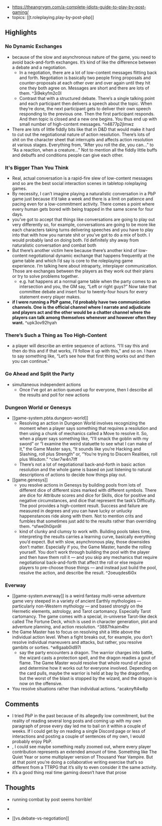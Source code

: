 
- https://theangrygm.com/a-complete-idiots-guide-to-play-by-post-gaming/
- topics: [[t.roleplaying.play-by-post-pbp]]

## Highlights

### No Dynamic Exchanges

- because of the slow and asynchronous nature of the game, you need to avoid back-and-forth exchanges. It’s kind of like the difference between a debate and a negotiation.
  - In a negotiation, there are a lot of low-content messages flitting back and forth. Negotiation is basically two people firing proposals and counter-proposals at each other over and over again until they hit one they both agree on. Messages are short and there are lots of them.  ^3i9ekyfm2c0l
  - Contrast that with a structured debate. There’s a single talking point and each participant then delivers a speech about the topic. When they’re done, the next participant gets to deliver their own speech responding to the previous one. Then the first participant responds. And then topic is closed and a new one begins. You thus end up with small number of high-content messages. ^n4877p2jlmwz
- There are lots of little fiddly bits like that in D&D that would make it hard to cut out the negotiational nature of action resolution. There’s lots of shit on the character sheet that interrupts and affects action resolution at various stages. Everything from, “After you roll the die, you can…” to “As a reaction, when a creature…” Not to mention all the fiddly little buffs and debuffs and conditions people can give each other.

### It's Bigger Than You Think

- Real, actual conversation is a rapid-fire slew of low-content messages and so are the best social interaction scenes in tabletop roleplaying games.
- By necessity, I can’t imagine playing a naturalistic conversation in a PbP game just because it’d take a week and there is a limit on patience and pacing even for a low-commitment activity. There comes a point where every human gets bored with being trapped in the same scene for four days.
- you’ve got to accept that things like conversations are going to play out very differently so, for example, conversations are going to be more like each characters taking turns delivering speeches and you have to play into that with how you narrate shit or you’ve got to do a mix of both. I would probably land on doing both. I’d definitely shy away from naturalistic conversation and combat both 
- But there’s another victim here because there’s another kind of low-content negotiational dynamic exchange that happens frequently at the game table and which I’d say is core to the roleplaying game experience. I’m talking here about intraparty, interplayer communication. Those are exchanges between the players as they work out their plans or try to solve problems together.
  - e.g. hat happens at a normal game table when the party comes to an intersection and you, the GM say, “Left or right guys?” Now take that committee debate and insert four to twenty-four hours for every statement every player makes.
- **if I were running a PbP game, I’d probably have two communication channels. One is the official channel where I narrate and adjudicate and players act and the other would be a chatter channel where the players can talk among themselves whenever and however often they want.** ^upk3ov92hyah

### There’s Such a Thing as Too High-Content

- a player will describe an entire sequence of actions. “I’ll say this and then do this and if that works, I’ll follow it up with this,” and so on. I have to say something like, “Let’s see how that first thing works out and then you can continue.”

### Go Ahead and Split the Party

- simultaneous independent actions
  - Once I’ve got an action queued up for everyone, then I describe all the results and poll for new actions

### Dungeon World or Genesys

- [[game-system.pbta.dungeon-world]] 
  - Resolving an action in Dungeon World involves recognizing the moment when a player says something that requires a resolution and then using a chunk of mechanics called a Move to resolve it. So, when a player says something like, “I’ll smack the goblin with my sword” or “I examine the weird statuette to see what I can make of it,” the Game Master says, “It sounds like you’re Hacking and Slashing, roll plus Strength” or, “You’re trying to Discern Realities, roll plus Wisdom.” ^clwr7w4n7iff
  - There’s not a lot of negotiational back-and-forth in basic action resolution and the whole game is based on just listening to natural descriptions of actions to decide how things play out.
- [[game.genesys]]
  - you resolve actions in Genesys by building pools from lots of different dice of different sizes marked with different symbols. There are dice for Attribute scores and dice for Skills, dice for positive and negative circumstances, and dice that represent the task’s Difficulty. The pool provides a high-content result. Success and failure are measured in degrees and you can have lucky or unlucky happenstances ride along with them. Not to mention crits and fumbles that sometimes just add to the results rather than overriding them. ^sfwe0h0ipn9l
  - kind of clunky and clumsy to work with. Building pools takes time, interpreting the results carries a learning curve, basically everything you’d expect. But with slow, asynchronous play, those downsides don’t matter. Especially if you, the Game Master, handle the rolling yourself. You don’t work through building the pool with the player and then have them roll it — and you skip any mechanics that require negotiational back-and-forth that affect the roll or else require players to pre-choose those things — and instead just build the pool, resolve the action, and describe the result. ^2oeuqdes6i0x

### Everway

- [[game-system.everway]] is a weird fantasy multi-verse adventure game very steeped in a variety of ancient Earthly mythologies — particularly non-Western mythology — and based strongly on the Hermetic elements, astrology, and Tarot cartomancy. Especially Tarot cartomancy. The game comes with a special, in-universe Tarot-like deck called The Fortune Deck, which is used in character generation, plot and adventure planning, and action resolution. ^3887hkaim4hv
- the Game Master has to focus on resolving shit a little above the individual action level. When a fight breaks out, for example, you don’t resolve individual maneuvers and attacks, but rather, you resolve gambits or sorties. ^w8gaab0id97l
  - say the party encounters a dragon. The warrior charges into battle, the wizard casts a protection spell, and the dragon readies a gout of flame. The Game Master would resolve that whole round of action and determine how it works out for everyone involved. Depending on the card pulls, maybe the warrior is held at bay by the dragonfire, but the worst of the blast is stopped by the wizard, and the dragon is now on the offensive. 
- You resolve situations rather than individual actions. ^acaknyft4w8p

## Comments

- I tried PbP in the past because of its allegedly low commitment, but the reality of reading several long posts and coming up with my own paragraph of prose every day led me to bail on it within a couple of weeks. If I could get by on reading a single Discord page or less of interactions and posting a couple of sentences of my own, I would probably enjoy PbP.
- , I could see maybe something really zoomed out, where every player contribution represents an extended amount of time. Something like The Quiet Year or some multiplayer version of Thousand Year Vampire. But at that point you’re doing a collaborative writing exercise that’s so different from a TTRPG that it’s silly to even consider it the same activity.
- it’s a good thing real time gaming doesn’t have that prose

## Thoughts

- running combat by post seems horrible!
- 

- [[vs.debate-vs-negotiation]]